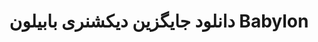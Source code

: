 ---
layout: tag
title: "دانلود جایگزین دیکشنری بابیلون Babylon"
tag: دانلود-جایگزین-دیکشنری-بابیلون-Babylon
---